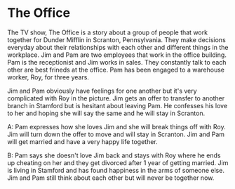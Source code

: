 # The Office

The TV show, The Office is a story about a group of people that work together for Dunder Mifflin in Scranton, Pennsylvania. They make decisions everyday about their relationships with each other and different things in the workplace. Jim and Pam are two employees that work in the office building. Pam is the receptionist and Jim works in sales. They constantly talk to each other are best frineds at the office. Pam has been engaged to a warehouse worker, Roy, for three years. 

Jim and Pam obviously have feelings for one another but it's very complicated with Roy in the picture. Jim gets an offer to transfer to another branch in Stamford but is hesitant about leaving Pam. He confesses his love to her and hoping she will say the same and he will stay in Scranton. 

A: Pam expresses how she loves Jim and she will break things off with Roy. Jim will turn down the offer to move and will stay in Scranton. Jim and Pam will get married and have a very happy life together.

B: Pam says she doesn't love Jim back and stays with Roy where he ends up cheating on her and they get divorced after 1 year of getting married. Jim is living in Stamford and has found happiness in the arms of someone else. Jim and Pam still think about each other but will never be together now.
